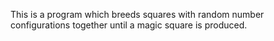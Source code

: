 This is a program which breeds squares with random number configurations together until a magic square is produced. 
